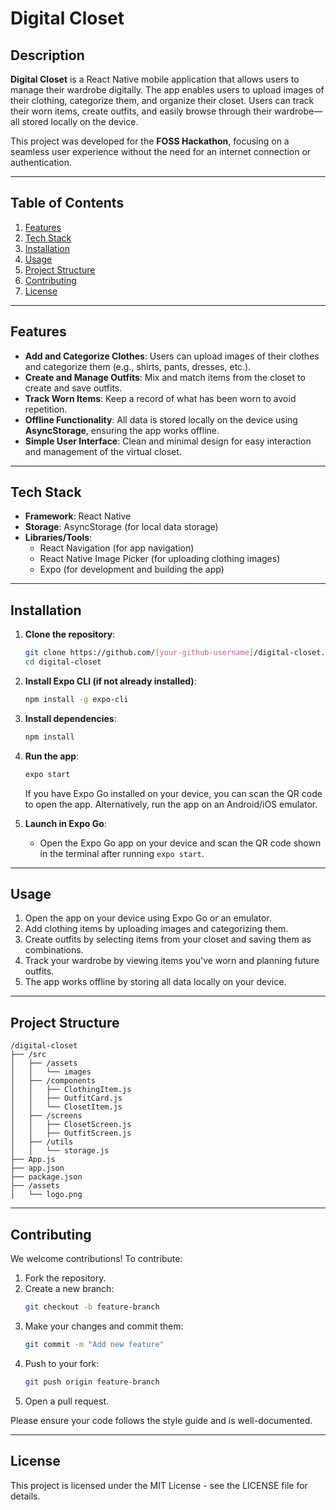 # Digital Closet

## Description

**Digital Closet** is a React Native mobile application that allows users to manage their wardrobe digitally. The app enables users to upload images of their clothing, categorize them, and organize their closet. Users can track their worn items, create outfits, and easily browse through their wardrobe—all stored locally on the device.

This project was developed for the **FOSS Hackathon**, focusing on a seamless user experience without the need for an internet connection or authentication.

---

## Table of Contents
1. [Features](#features)
2. [Tech Stack](#tech-stack)
3. [Installation](#installation)
4. [Usage](#usage)
5. [Project Structure](#project-structure)
6. [Contributing](#contributing)
7. [License](#license)

---

## Features

- **Add and Categorize Clothes**: Users can upload images of their clothes and categorize them (e.g., shirts, pants, dresses, etc.).
- **Create and Manage Outfits**: Mix and match items from the closet to create and save outfits.
- **Track Worn Items**: Keep a record of what has been worn to avoid repetition.
- **Offline Functionality**: All data is stored locally on the device using **AsyncStorage**, ensuring the app works offline.
- **Simple User Interface**: Clean and minimal design for easy interaction and management of the virtual closet.

---

## Tech Stack

- **Framework**: React Native
- **Storage**: AsyncStorage (for local data storage)
- **Libraries/Tools**:
  - React Navigation (for app navigation)
  - React Native Image Picker (for uploading clothing images)
  - Expo (for development and building the app)

---

## Installation

1. **Clone the repository**:
   ```bash
   git clone https://github.com/[your-github-username]/digital-closet.git
   cd digital-closet
   ```

2. **Install Expo CLI (if not already installed)**:
   ```bash
   npm install -g expo-cli
   ```

3. **Install dependencies**:
   ```bash
   npm install
   ```

4. **Run the app**:
   ```bash
   expo start
   ```
   
   If you have Expo Go installed on your device, you can scan the QR code to open the app.
   Alternatively, run the app on an Android/iOS emulator.

5. **Launch in Expo Go**:
   - Open the Expo Go app on your device and scan the QR code shown in the terminal after running `expo start`.

---

## Usage

1. Open the app on your device using Expo Go or an emulator.
2. Add clothing items by uploading images and categorizing them.
3. Create outfits by selecting items from your closet and saving them as combinations.
4. Track your wardrobe by viewing items you've worn and planning future outfits.
5. The app works offline by storing all data locally on your device.

---

## Project Structure

```
/digital-closet
├── /src
│   ├── /assets
│   │   └── images
│   ├── /components
│   │   ├── ClothingItem.js
│   │   ├── OutfitCard.js
│   │   └── ClosetItem.js
│   ├── /screens
│   │   ├── ClosetScreen.js
│   │   ├── OutfitScreen.js
│   ├── /utils
│   │   └── storage.js
├── App.js
├── app.json
├── package.json
├── /assets
│   └── logo.png
```

---

## Contributing

We welcome contributions! To contribute:

1. Fork the repository.
2. Create a new branch:
   ```bash
   git checkout -b feature-branch
   ```
3. Make your changes and commit them:
   ```bash
   git commit -m "Add new feature"
   ```
4. Push to your fork:
   ```bash
   git push origin feature-branch
   ```
5. Open a pull request.

Please ensure your code follows the style guide and is well-documented.

---

## License

This project is licensed under the MIT License - see the LICENSE file for details.
